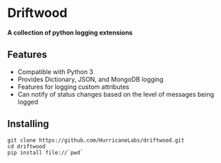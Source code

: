 # Driftwood #
**A collection of python logging extensions**

## Features ##
- Compatible with Python 3
- Provides Dictionary, JSON, and MongoDB logging
- Features for logging custom attributes
- Can notify of status changes based on the level of messages being logged

## Installing ##
```shell
git clone https://github.com/HurricaneLabs/driftwood.git
cd driftwood
pip install file://`pwd`
```
